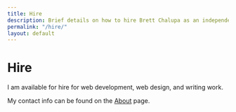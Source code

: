 ```yaml
---
title: Hire
description: Brief details on how to hire Brett Chalupa as an independent contractor.
permalink: "/hire/"
layout: default
---
```


# Hire

I am available for hire for web development, web design, and writing work.

My contact info can be found on the [About](/about/) page.
